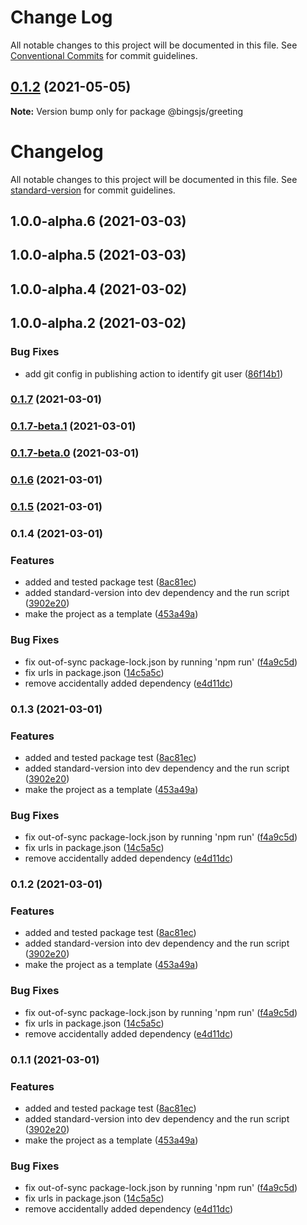 # Change Log

All notable changes to this project will be documented in this file.
See [Conventional Commits](https://conventionalcommits.org) for commit guidelines.

## [0.1.2](https://github.com/bingtimren/lerna-study/compare/@bingsjs/greeting@0.1.1...@bingsjs/greeting@0.1.2) (2021-05-05)

**Note:** Version bump only for package @bingsjs/greeting





# Changelog

All notable changes to this project will be documented in this file. See [standard-version](https://github.com/conventional-changelog/standard-version) for commit guidelines.

## 1.0.0-alpha.6 (2021-03-03)

## 1.0.0-alpha.5 (2021-03-03)

## 1.0.0-alpha.4 (2021-03-02)

## 1.0.0-alpha.2 (2021-03-02)


### Bug Fixes

* add git config in publishing action to identify git user ([86f14b1](https://github.com/bingtimren/ts-proj-template/commit/86f14b10272ed34ed9c5ebf0ff82d208306e6ce0))

### [0.1.7](https://github.com/bingtimren/ts-proj-template/compare/v0.1.7-beta.1...v0.1.7) (2021-03-01)

### [0.1.7-beta.1](https://github.com/bingtimren/ts-proj-template/compare/v0.1.7-beta.0...v0.1.7-beta.1) (2021-03-01)

### [0.1.7-beta.0](https://github.com/bingtimren/ts-proj-template/compare/v0.1.6...v0.1.7-beta.0) (2021-03-01)

### [0.1.6](https://github.com/bingtimren/ts-proj-template/compare/v0.1.5...v0.1.6) (2021-03-01)

### [0.1.5](https://github.com/bingtimren/ts-proj-template/compare/v0.1.4...v0.1.5) (2021-03-01)

### 0.1.4 (2021-03-01)


### Features

* added and tested package test ([8ac81ec](https://github.com/bingtimren/ts-proj-template/commit/8ac81ec5a03c7ae667b71c612b1c1407ed7611ed))
* added standard-version into dev dependency and the run script ([3902e20](https://github.com/bingtimren/ts-proj-template/commit/3902e20e01e7b31ec196b1660b3f44e830d0b27a))
* make the project as a template ([453a49a](https://github.com/bingtimren/ts-proj-template/commit/453a49afc11cfd7c8d5e4d851383dd5e90e14c0c))


### Bug Fixes

* fix out-of-sync package-lock.json by running 'npm run' ([f4a9c5d](https://github.com/bingtimren/ts-proj-template/commit/f4a9c5dab6b03ae2222fa9d1a144617992de28a4))
* fix urls in package.json ([14c5a5c](https://github.com/bingtimren/ts-proj-template/commit/14c5a5c1c7f670698f4e62121a0072ad94c453fa))
* remove accidentally added dependency ([e4d11dc](https://github.com/bingtimren/ts-proj-template/commit/e4d11dcc51107370a50c9b5be6a23dc5151cb9b1))

### 0.1.3 (2021-03-01)


### Features

* added and tested package test ([8ac81ec](https://github.com/bingtimren/ts-proj-template/commit/8ac81ec5a03c7ae667b71c612b1c1407ed7611ed))
* added standard-version into dev dependency and the run script ([3902e20](https://github.com/bingtimren/ts-proj-template/commit/3902e20e01e7b31ec196b1660b3f44e830d0b27a))
* make the project as a template ([453a49a](https://github.com/bingtimren/ts-proj-template/commit/453a49afc11cfd7c8d5e4d851383dd5e90e14c0c))


### Bug Fixes

* fix out-of-sync package-lock.json by running 'npm run' ([f4a9c5d](https://github.com/bingtimren/ts-proj-template/commit/f4a9c5dab6b03ae2222fa9d1a144617992de28a4))
* fix urls in package.json ([14c5a5c](https://github.com/bingtimren/ts-proj-template/commit/14c5a5c1c7f670698f4e62121a0072ad94c453fa))
* remove accidentally added dependency ([e4d11dc](https://github.com/bingtimren/ts-proj-template/commit/e4d11dcc51107370a50c9b5be6a23dc5151cb9b1))

### 0.1.2 (2021-03-01)


### Features

* added and tested package test ([8ac81ec](https://github.com/bingtimren/ts-proj-template/commit/8ac81ec5a03c7ae667b71c612b1c1407ed7611ed))
* added standard-version into dev dependency and the run script ([3902e20](https://github.com/bingtimren/ts-proj-template/commit/3902e20e01e7b31ec196b1660b3f44e830d0b27a))
* make the project as a template ([453a49a](https://github.com/bingtimren/ts-proj-template/commit/453a49afc11cfd7c8d5e4d851383dd5e90e14c0c))


### Bug Fixes

* fix out-of-sync package-lock.json by running 'npm run' ([f4a9c5d](https://github.com/bingtimren/ts-proj-template/commit/f4a9c5dab6b03ae2222fa9d1a144617992de28a4))
* fix urls in package.json ([14c5a5c](https://github.com/bingtimren/ts-proj-template/commit/14c5a5c1c7f670698f4e62121a0072ad94c453fa))
* remove accidentally added dependency ([e4d11dc](https://github.com/bingtimren/ts-proj-template/commit/e4d11dcc51107370a50c9b5be6a23dc5151cb9b1))

### 0.1.1 (2021-03-01)


### Features

* added and tested package test ([8ac81ec](https://github.com/bingtimren/ts-proj-template/commit/8ac81ec5a03c7ae667b71c612b1c1407ed7611ed))
* added standard-version into dev dependency and the run script ([3902e20](https://github.com/bingtimren/ts-proj-template/commit/3902e20e01e7b31ec196b1660b3f44e830d0b27a))
* make the project as a template ([453a49a](https://github.com/bingtimren/ts-proj-template/commit/453a49afc11cfd7c8d5e4d851383dd5e90e14c0c))


### Bug Fixes

* fix out-of-sync package-lock.json by running 'npm run' ([f4a9c5d](https://github.com/bingtimren/ts-proj-template/commit/f4a9c5dab6b03ae2222fa9d1a144617992de28a4))
* fix urls in package.json ([14c5a5c](https://github.com/bingtimren/ts-proj-template/commit/14c5a5c1c7f670698f4e62121a0072ad94c453fa))
* remove accidentally added dependency ([e4d11dc](https://github.com/bingtimren/ts-proj-template/commit/e4d11dcc51107370a50c9b5be6a23dc5151cb9b1))
